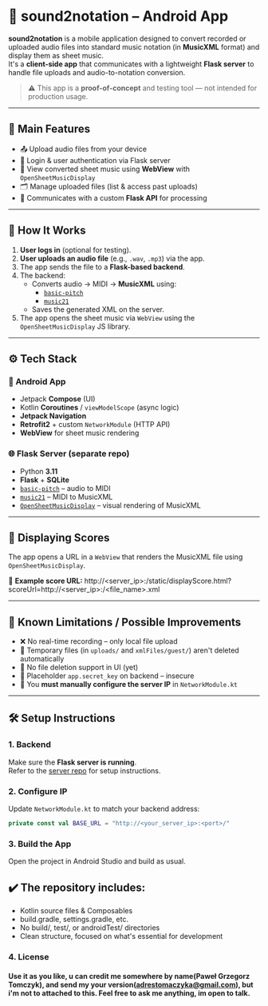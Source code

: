 # 🎵 sound2notation – Android App

**sound2notation** is a mobile application designed to convert recorded or uploaded audio files into standard music notation (in **MusicXML** format) and display them as sheet music.  
It's a **client-side app** that communicates with a lightweight **Flask server** to handle file uploads and audio-to-notation conversion.

> ⚠️ This app is a **proof-of-concept** and testing tool — not intended for production usage.

---

## 📱 Main Features

- 📤 Upload audio files from your device
- 🔐 Login & user authentication via Flask server
- 🎼 View converted sheet music using **WebView** with `OpenSheetMusicDisplay`
- 🗂️ Manage uploaded files (list & access past uploads)
- 📡 Communicates with a custom **Flask API** for processing

---

## 🧠 How It Works

1. **User logs in** (optional for testing).
2. **User uploads an audio file** (e.g., `.wav`, `.mp3`) via the app.
3. The app sends the file to a **Flask-based backend**.
4. The backend:
   - Converts audio → MIDI → **MusicXML** using:
     - [`basic-pitch`](https://github.com/spotify/basic-pitch)
     - [`music21`](https://web.mit.edu/music21/)
   - Saves the generated XML on the server.
5. The app opens the sheet music via `WebView` using the `OpenSheetMusicDisplay` JS library.

---

## ⚙️ Tech Stack

### 📲 Android App
- Jetpack **Compose** (UI)
- Kotlin **Coroutines** / `viewModelScope` (async logic)
- **Jetpack Navigation**
- **Retrofit2** + custom `NetworkModule` (HTTP API)
- **WebView** for sheet music rendering

### 🌐 Flask Server (separate repo)
- Python **3.11**
- **Flask** + **SQLite**
- [`basic-pitch`](https://github.com/spotify/basic-pitch) – audio to MIDI
- [`music21`](https://web.mit.edu/music21/) – MIDI to MusicXML
- [`OpenSheetMusicDisplay`](https://opensheetmusicdisplay.org/) – visual rendering of MusicXML

---

## 📄 Displaying Scores

The app opens a URL in a `WebView` that renders the MusicXML file using `OpenSheetMusicDisplay`.

📎 **Example score URL:**
http://<server_ip>:<port>/static/displayScore.html?scoreUrl=http://<server_ip>:<port>/<file_name>.xml

---

## 🚧 Known Limitations / Possible Improvements

- ❌ No real-time recording – only local file upload
- 🧹 Temporary files (in `uploads/` and `xmlFiles/guest/`) aren't deleted automatically
- 🧾 No file deletion support in UI (yet)
- 🔑 Placeholder `app.secret_key` on backend – insecure
- 📶 You **must manually configure the server IP** in `NetworkModule.kt`

---

## 🛠️ Setup Instructions

### 1. Backend
Make sure the **Flask server is running**.  
Refer to the [server repo](https://github.com/your-server-repo) for setup instructions.

### 2. Configure IP
Update `NetworkModule.kt` to match your backend address:

```kotlin
private const val BASE_URL = "http://<your_server_ip>:<port>/"
```

### 3. Build the App
Open the project in Android Studio and build as usual.

## ✔️ The repository includes:
- Kotlin source files & Composables
- build.gradle, settings.gradle, etc.
- No build/, test/, or androidTest/ directories
- Clean structure, focused on what's essential for development

### 4. License
#### Use it as you like, u can credit me somewhere by name(Paweł Grzegorz Tomczyk), and send my your version(adrestomaczyka@gmail.com), but i'm not to attached to this. Feel free to ask me anything, im open to talk.
